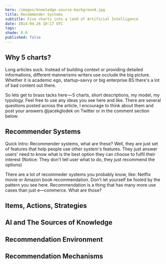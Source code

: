 ```yaml
---
hero: /images/knowledge-source-background.jpg
title: Recommender Systems
subtitle: Five charts into a land of Artificial Intelligence
date: 2014-04-26 10:17 UTC
tags:
shade: 0.6
published: false
---
```


## Why 5 charts?
Long articles suck. Instead of building context or providing detailed informations,
different mannerisms writers use occlude the big picture.
Whether it is academic ego, startup–savvy or big enterprise BS there's a lot of bad content out there.

So lets get to brass tacks here — 5 charts, short descriptions, my model, my typology.
Feel free to use any ideas you see here and like. There are several questions posted across the article, I encourage to think about them and post your answers @jacekglodek on Twitter or in the comment section below.

## Recommender Systems
Quick Intro: Recommender systems, what are these? Well, they are just set of features that help people use other system's features. They just answer users' need to know what is the best option they can choose to fulfil their interest
(Notice: They don't tell user what to do, they just recommend the options)

There are a lot of recommeder systems you probably know, like: Netflix movie or Amazon book recommendation. Don't let yourself be fooled by the pattern you see here.
Recommendation is a thing that has many more use cases than just e—commerce. What are those?


## Items, Actions, Strategies

## AI and The Sources of Knowledge

## Recommendation Environment

## Recommendation Mechanisms
